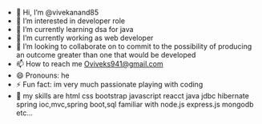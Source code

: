 - 👋 Hi, I’m @vivekanand85
- 👀 I’m interested in developer role
- 🌱 I’m currently learning dsa for java
- 🌱 I’m currently working as web developer
- 💞️ I’m looking to collaborate on to commit to the possibility of producing an outcome greater than one that would be developed
- 📫 How to reach me Oviveks941@gmail.com 
- 😄 Pronouns: he
- ⚡ Fun fact: im very much passionate playing with coding
- 👀 my skills are html css bootstrap javascript reacct java jdbc hibernate spring ioc,mvc,spring boot,sql familiar with node.js express.js mongodb etc...

<!---
vivekanand85/vivekanand85 is a ✨ special ✨ repository because its `README.md` (this file) appears on your GitHub profile.
You can click the Preview link to take a look at your changes.
--->
